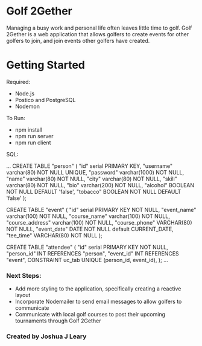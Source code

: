 # Golf 2Gether

Managing a busy work and personal life often leaves little time to golf. Golf 2Gether is a web application that allows golfers to create events for other golfers to join, and join events other golfers have created. 

# Getting Started

Required:
- Node.js
- Postico and PostgreSQL
- Nodemon

To Run:
- npm install
- npm run server
- npm run client

SQL:

...
CREATE TABLE "person" (
	"id" serial PRIMARY KEY,
	"username" varchar(80) NOT NULL UNIQUE,
	"password" varchar(1000) NOT NULL,
	"name" varchar(80) NOT NULL,
	"city" varchar(80) NOT NULL,
	"skill" varchar(80) NOT NULL,
	"bio" varchar(200) NOT NULL,
	"alcohol" BOOLEAN NOT NULL DEFAULT 'false',
	"tobacco" BOOLEAN NOT NULL DEFAULT 'false'
);

CREATE TABLE "event" (
	"id" serial PRIMARY KEY NOT NULL,
	"event_name" varchar(100) NOT NULL,
	"course_name" varchar(100) NOT NULL,
	"course_address" varchar(100) NOT NULL,
	"course_phone" VARCHAR(80) NOT NULL,
	"event_date" DATE NOT NULL default CURRENT_DATE,
	"tee_time" VARCHAR(80) NOT NULL
);

CREATE TABLE "attendee" (
	"id" serial PRIMARY KEY NOT NULL,
	"person_id" INT REFERENCES "person",
	"event_id" INT REFERENCES "event",
	CONSTRAINT uc_tab UNIQUE (person_id, event_id),
);
...

### Next Steps:
- Add more styling to the application, specifically creating a reactive layout
- Incorporate Nodemailer to send email messages to allow golfers to communicate
- Communicate with local golf courses to post their upcoming tournaments through Golf 2Gether

### Created by Joshua J Leary



